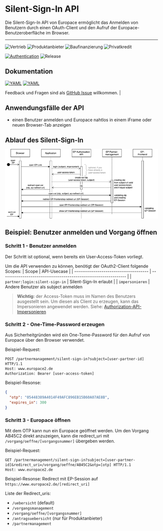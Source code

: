 # Silent-Sign-In API

Die Silent-Sign-In API von Europace ermöglicht das Anmelden von Benutzern durch einen OAuth-Client und den Aufruf der Europace-Benutzeroberfläche im Browser.

---- 
![Vertrieb](https://img.shields.io/badge/-Vertrieb-lightblue)
![Produktanbieter](https://img.shields.io/badge/-Produktanbieter-lightblue)
![Baufinanzierung](https://img.shields.io/badge/-Baufinanzierung-lightblue)
![Privatkredit](https://img.shields.io/badge/-Privatkredit-lightblue)

[![Authentication](https://img.shields.io/badge/Auth-OAuth2-green)](https://docs.api.europace.de/baufinanzierung/authentifizierung/)
![Release](https://img.shields.io/badge/release-1.0-blue)

## Dokumentation
[![YAML](https://img.shields.io/badge/OAS-HTML_Doc-lightblue)](https://europace.github.io/partner-api/ssi.html)
[![YAML](https://img.shields.io/badge/OAS-YAML-lightgrey)](https://github.com/europace/partner-api/blob/master/docs/silent-sign-in/ssi-openapi.yaml)

Feedback und Fragen sind als [GitHub Issue](https://github.com/europace/partner-api/issues/new) willkommen.          |

## Anwendungsfälle der API

- einen Benutzer anmelden und Europace nahtlos in einem iFrame oder neuen Browser-Tab anzeigen

## Ablauf des Silent-Sign-In
![seq-ssi](seq_ssi.png)

## Beispiel: Benutzer anmelden und Vorgang öffnen

### Schritt 1 - Benutzer anmelden
Der Schritt ist optional, wenn bereits ein User-Access-Token vorliegt.

Um die API verwenden zu können, benötigt der OAuth2-Client folgende Scopes:
| Scope                                  | API-Usecase                                                      |
| -------------------------------------- | ---------------------------------------------------------------- |
| ` partner:login:silent-sign-in `       |   Silent-Sign-In erlaubt                                         |
| ` impersonieren `                      |   Andere Benutzer als subject anmelden       

> **Wichtig:** der Access-Token muss im Namen des Benutzers ausgestellt sein. 
Um diesen als Client zu erzeugen, kann das Impersonieren angewendet werden. Siehe: [Authorization-API-Impersonieren](https://docs.api.europace.de/common/authentifizierung/authorization-api/#wie-authentifiziere-ich-verschiedene-benutzer-mit-einem-client-impersionieren)

### Schritt 2 - One-Time-Password erzeugen
Aus Sicherheitgründen wird ein One-Tome-Password für den Aufruf von Europace über den Browser verwendet.

Beispiel-Request:
``` http
POST /partnermanagement/silent-sign-in?subject=[user-partner-id] HTTP/1.1
Host: www.europace2.de
Authorization: Bearer [user-access-token]
```

Beispiel-Resonse:
``` json
{
  "otp": "05448389A4014F49AFC896EB15B60A07AE8B",
  "expires_in": 300
}
```

### Schritt 3 - Europace öffnen
Mit dem OTP kann nun ein Europace geöffnet werden. Um den Vorgang AB45C2 direkt anzuzeigen, kann die redirect_uri mit `/vorgang/oeffne/[vorgangsnummer]` übergeben werden.

Beispiel-Request:
``` http
GET /partnermanagement/silent-sign-in?subject=[user-partner-id]&redirect_uri=/vorgang/oeffne/AB45C2&otp=[otp] HTTP/1.1
Host: www.europace2.de
```

Beispiel-Resonse:
Redirect mit EP-Session auf `https://www.europace2.de/[redirect_uri]`

Liste der Redirect_uris:
* `/uebersicht` (default)
* `/vorgangsmanagement`
* `/vorgang/oeffne/[vorgangsnummer]`
* `/antragsuebersicht` (nur für Produktanbieter)
* `/partnermanagement` 
